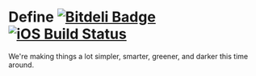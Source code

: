 Define [![Bitdeli Badge](https://d2weczhvl823v0.cloudfront.net/k2b6s9j/define/trend.png)](https://bitdeli.com/free "Bitdeli Badge") [![iOS Build Status](https://travis-ci.org/k2b6s9j/Define.png?branch=iOS)](https://travis-ci.org/k2b6s9j/Define)
======

We're making things a lot simpler, smarter, greener, and darker this time around.
